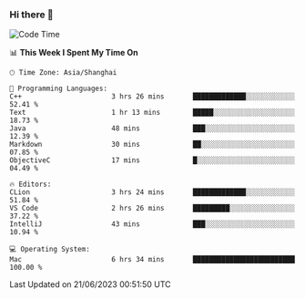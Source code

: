 ### Hi there 👋


<!--START_SECTION:waka-->
![Code Time](http://img.shields.io/badge/Code%20Time-1%2C154%20hrs%2023%20mins-blue)

📊 **This Week I Spent My Time On** 

```text
🕑︎ Time Zone: Asia/Shanghai

💬 Programming Languages: 
C++                      3 hrs 26 mins       █████████████░░░░░░░░░░░░   52.41 % 
Text                     1 hr 13 mins        █████░░░░░░░░░░░░░░░░░░░░   18.73 % 
Java                     48 mins             ███░░░░░░░░░░░░░░░░░░░░░░   12.39 % 
Markdown                 30 mins             ██░░░░░░░░░░░░░░░░░░░░░░░   07.85 % 
ObjectiveC               17 mins             █░░░░░░░░░░░░░░░░░░░░░░░░   04.49 % 

🔥 Editors: 
CLion                    3 hrs 24 mins       █████████████░░░░░░░░░░░░   51.84 % 
VS Code                  2 hrs 26 mins       █████████░░░░░░░░░░░░░░░░   37.22 % 
IntelliJ                 43 mins             ███░░░░░░░░░░░░░░░░░░░░░░   10.94 % 

💻 Operating System: 
Mac                      6 hrs 34 mins       █████████████████████████   100.00 % 
```


 Last Updated on 21/06/2023 00:51:50 UTC
<!--END_SECTION:waka-->

<!--
**SillyPasty/SillyPasty** is a ✨ _special_ ✨ repository because its `README.md` (this file) appears on your GitHub profile.

Here are some ideas to get you started:

- 🔭 I’m currently working on ...
- 🌱 I’m currently learning ...
- 👯 I’m looking to collaborate on ...
- 🤔 I’m looking for help with ...
- 💬 Ask me about ...
- 📫 How to reach me: ...
- 😄 Pronouns: ...
- ⚡ Fun fact: ...
-->


